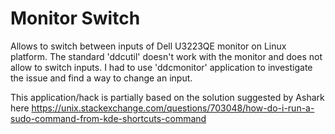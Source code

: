 # Monitor Switch
Allows to switch between inputs of Dell U3223QE monitor on Linux platform. The standard 'ddcutil' doesn't work with the monitor and does not allow to switch inputs. I had to use 'ddcmonitor' application to investigate the issue and find a way to change an input.

This application/hack is partially based on the solution suggested by Ashark here https://unix.stackexchange.com/questions/703048/how-do-i-run-a-sudo-command-from-kde-shortcuts-command
